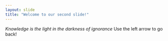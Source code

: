 ```yaml
---
layout: slide
title: "Welcome to our second slide!"
---
```

*Knowledge is the light in the darkness of ignorance*
Use the left arrow to go back!
